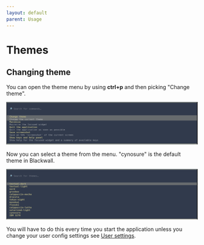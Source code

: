 ```yaml
---
layout: default
parent: Usage
---
```


# Themes

## Changing theme

You can open the theme menu by using **ctrl+p** and then picking "Change theme".

![Screenshot of opening the theme menu in the command palette](/../assets/images/screenshots/show_theme_menu.png)

Now you can select a theme from the menu. "cynosure" is the default theme in Blackwall.

![Screenshot of theme menu](/../assets/images/screenshots/theme_menu.png)

You will have to do this every time you start the application unless you change your user config settings see [User settings](/../settings/user_config.md).
